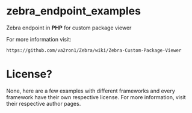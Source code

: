 # zebra_endpoint_examples
Zebra endpoint in **PHP** for custom package viewer

For more information visit:

`https://github.com/va2ron1/Zebra/wiki/Zebra-Custom-Package-Viewer`

# License?
None, here are a few examples with different frameworks and every framework have their own respective license. For more information, visit their respective author pages.
